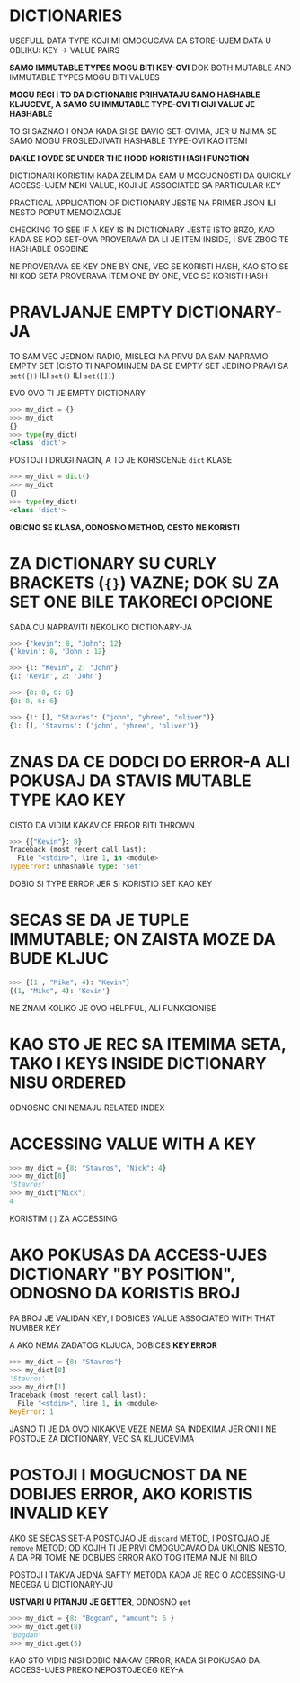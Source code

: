 # DICTIONARIES

USEFULL DATA TYPE KOJI MI OMOGUCAVA DA STORE-UJEM DATA U OBLIKU: KEY -> VALUE PAIRS

**SAMO IMMUTABLE TYPES MOGU BITI KEY-OVI** DOK BOTH MUTABLE AND IMMUTABLE TYPES MOGU BITI VALUES 

**MOGU RECI I TO DA DICTIONARIS PRIHVATAJU SAMO HASHABLE KLJUCEVE, A SAMO SU IMMUTABLE TYPE-OVI TI CIJI VALUE JE HASHABLE**

TO SI SAZNAO I ONDA KADA SI SE BAVIO SET-OVIMA, JER U NJIMA SE SAMO MOGU PROSLEDJIVATI HASHABLE TYPE-OVI KAO ITEMI

**DAKLE I OVDE SE UNDER THE HOOD KORISTI HASH FUNCTION**

DICTIONARI KORISTIM KADA ZELIM DA SAM U MOGUCNOSTI DA QUICKLY ACCESS-UJEM NEKI VALUE, KOJI JE ASSOCIATED SA PARTICULAR KEY

PRACTICAL APPLICATION OF DICTIONARY JESTE NA PRIMER JSON ILI NESTO POPUT MEMOIZACIJE

CHECKING TO SEE IF A KEY IS IN DICTIONARY JESTE ISTO BRZO, KAO KADA SE KOD SET-OVA PROVERAVA DA LI JE ITEM INSIDE, I SVE ZBOG TE HASHABLE OSOBINE

NE PROVERAVA SE KEY ONE BY ONE, VEC SE KORISTI HASH, KAO STO SE NI KOD SETA PROVERAVA ITEM ONE BY ONE, VEC SE KORISTI HASH

# PRAVLJANJE EMPTY DICTIONARY-JA

TO SAM VEC JEDNOM RADIO, MISLECI NA PRVU DA SAM NAPRAVIO EMPTY SET (CISTO TI NAPOMINJEM DA SE EMPTY SET JEDINO PRAVI SA `set({})` ILI `set()` ILI `set([])`)

EVO OVO TI JE EMPTY DICTIONARY

```py
>>> my_dict = {}
>>> my_dict
{}
>>> type(my_dict)
<class 'dict'>
```

POSTOJI I DRUGI NACIN, A TO JE KORISCENJE `dict` KLASE

```py
>>> my_dict = dict()
>>> my_dict
{}
>>> type(my_dict)
<class 'dict'>
```

**OBICNO SE KLASA, ODNOSNO METHOD, CESTO NE KORISTI**

# ZA DICTIONARY SU CURLY BRACKETS (`{}`) VAZNE; DOK SU ZA SET ONE BILE TAKORECI OPCIONE

SADA CU NAPRAVITI NEKOLIKO DICTIONARY-JA

```py
>>> {"kevin": 8, "John": 12}
{'kevin': 8, 'John': 12}
```

```py
>>> {1: "Kevin", 2: "John"}
{1: 'Kevin', 2: 'John'}
```

```py
>>> {8: 8, 6: 6}
{8: 8, 6: 6}
```

```py
>>> {1: [], "Stavros": ("john", "yhree", "oliver")}
{1: [], 'Stavros': ('john', 'yhree', 'oliver')}
```

# ZNAS DA CE DODCI DO ERROR-A ALI POKUSAJ DA STAVIS MUTABLE TYPE KAO KEY

CISTO DA VIDIM KAKAV CE ERROR BITI THROWN

```py
>>> {{"Kevin"}: 8}
Traceback (most recent call last):
  File "<stdin>", line 1, in <module>
TypeError: unhashable type: 'set'
```

DOBIO SI TYPE ERROR JER SI KORISTIO SET KAO KEY

# SECAS SE DA JE TUPLE IMMUTABLE; ON ZAISTA MOZE DA BUDE KLJUC

```py
>>> {(1 , "Mike", 4): "Kevin"}
{(1, "Mike", 4): 'Kevin'}
```

NE ZNAM KOLIKO JE OVO HELPFUL, ALI FUNKCIONISE

# KAO STO JE REC SA ITEMIMA SETA, TAKO I KEYS INSIDE DICTIONARY NISU ORDERED

ODNOSNO ONI NEMAJU RELATED INDEX

# ACCESSING VALUE WITH A KEY

```py
>>> my_dict = {8: "Stavros", "Nick": 4}
>>> my_dict[8]
'Stavros'
>>> my_dict["Nick"]
4
```

KORISTIM `[]` ZA ACCESSING

# AKO POKUSAS DA ACCESS-UJES DICTIONARY "BY POSITION", ODNOSNO DA KORISTIS BROJ

PA BROJ JE VALIDAN KEY, I DOBICES VALUE ASSOCIATED WITH THAT NUMBER KEY

A AKO NEMA ZADATOG KLJUCA, DOBICES **KEY ERROR**

```py
>>> my_dict = {8: "Stavros"}
>>> my_dict[8]
'Stavros'
>>> my_dict[1]
Traceback (most recent call last):
  File "<stdin>", line 1, in <module>
KeyError: 1
```

JASNO TI JE DA OVO NIKAKVE VEZE NEMA SA INDEXIMA JER ONI I NE POSTOJE ZA DICTIONARY, VEC SA KLJUCEVIMA

# POSTOJI I MOGUCNOST DA NE DOBIJES ERROR, AKO KORISTIS INVALID KEY

AKO SE SECAS SET-A POSTOJAO JE `discard` METOD, I POSTOJAO JE `remove` METOD; OD KOJIH TI JE PRVI OMOGUCAVAO DA UKLONIS NESTO, A DA PRI TOME NE DOBIJES ERROR AKO TOG ITEMA NIJE NI BILO

POSTOJI I TAKVA JEDNA SAFTY METODA KADA JE REC O ACCESSING-U NECEGA U DICTIONARY-JU

**USTVARI U PITANJU JE GETTER**, ODNOSNO `get`

```py
>>> my_dict = {8: "Bogdan", "amount": 6 }
>>> my_dict.get(8)
'Bogdan'
>>> my_dict.get(5)
```

KAO STO VIDIS NISI DOBIO NIAKAV ERROR, KADA SI POKUSAO DA ACCESS-UJES PREKO NEPOSTOJECEG KEY-A

